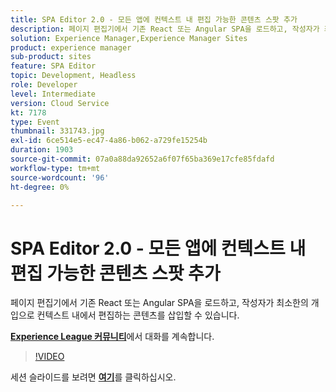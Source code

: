 ```yaml
---
title: SPA Editor 2.0 - 모든 앱에 컨텍스트 내 편집 가능한 콘텐츠 스팟 추가
description: 페이지 편집기에서 기존 React 또는 Angular SPA을 로드하고, 작성자가 최소한의 개입으로 컨텍스트 내에서 편집하는 콘텐츠를 삽입할 수 있습니다. 이 세션은 Adobe Developers Live 컨텐츠 이벤트의 일부로 전달되었습니다.
solution: Experience Manager,Experience Manager Sites
product: experience manager
sub-product: sites
feature: SPA Editor
topic: Development, Headless
role: Developer
level: Intermediate
version: Cloud Service
kt: 7178
type: Event
thumbnail: 331743.jpg
exl-id: 6ce514e5-ec47-4a86-b062-a729fe15254b
duration: 1903
source-git-commit: 07a0a88da92652a6f07f65ba369e17cfe85fdafd
workflow-type: tm+mt
source-wordcount: '96'
ht-degree: 0%

---
```


# SPA Editor 2.0 - 모든 앱에 컨텍스트 내 편집 가능한 콘텐츠 스팟 추가

페이지 편집기에서 기존 React 또는 Angular SPA을 로드하고, 작성자가 최소한의 개입으로 컨텍스트 내에서 편집하는 콘텐츠를 삽입할 수 있습니다.

**[Experience League 커뮤니티](https://adobe.ly/36Yd3v6)**&#x200B;에서 대화를 계속합니다.

>[!VIDEO](https://video.tv.adobe.com/v/331743/?quality=12&learn=on&hidetitle=true)

세션 슬라이드를 보려면 **[여기](/help/adobe-developers-live/assets/spa-editor-2-0.pdf)**&#x200B;를 클릭하십시오.

